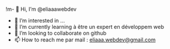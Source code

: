 !m- 👋 Hi, I’m @eliaaawebdev
- 👀 I’m interested in ...
- 🌱 I’m currently learning à être un expert en développem web
- 💞️ I’m looking to collaborate on github
- 📫 How to reach me par mail : eliaaa.webdev@gmail.com

<!---
eliaaawebdev/eliaaawebdev is a ✨ special ✨ repository because its `README.md` (this file) appears on your GitHub profile.
You can click the Preview link to take a look at your changes.
--->
